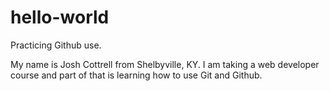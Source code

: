 # hello-world
Practicing Github use.

My name is Josh Cottrell from Shelbyville, KY.  I am taking a web developer course and part of that is learning how to use Git and Github.
